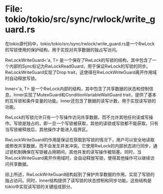 # File: tokio/tokio/src/sync/rwlock/write_guard.rs

在tokio源代码中，tokio/tokio/src/sync/rwlock/write_guard.rs是一个RwLock的写锁使用的保护结构，用于实现对共享数据的独占写访问。

RwLockWriteGuard<'a, T> 是一个保存了RwLock的写锁的结构，其中包含了一个内部的Sync标记为RwLockReadGuard，用于保证RwLock的写锁的同步。RwLockWriteGuard实现了Drop trait，这使得在RwLockWriteGuard离开作用域时自动释放写锁。

Inner<'a, T> 是一个RwLock内部的结构，其中包含了共享数据的状态和控制信息。Inner实现了MutexGuard和ConditionVariableWaitGuard trait，提供了基本的互斥锁和条件变量的功能。Inner还包含了数据的读写计数，用于实现读写锁的功能。

RwLock的写锁允许只有一个写操作访问共享数据，而不允许其他任何读或写操作。写锁是独占的，即一旦一个写锁被获取，其他的读锁或写锁都不能获取，只有当写锁被释放后，其他操作才能进入临界区。

RwLockWriteGuard的作用是保证在获取到写锁的情况下，用户可以安全地读取或修改共享数据，而不会发生并发冲突。它使用RwLock的内部状态进行同步，通过锁机制确保在写锁被占用期间，其他并发的读写操作被阻塞。同时，当RwLockWriteGuard离开作用域时，会自动释放写锁，使得其他操作可以继续访问共享数据。

综上所述，RwLockWriteGuard结构起到了保护共享数据的作用，实现了写锁的独占访问。同时，Inner结构提供了读写锁的状态控制和同步功能。这些结构是tokio中实现读写锁的关键组成部分。

